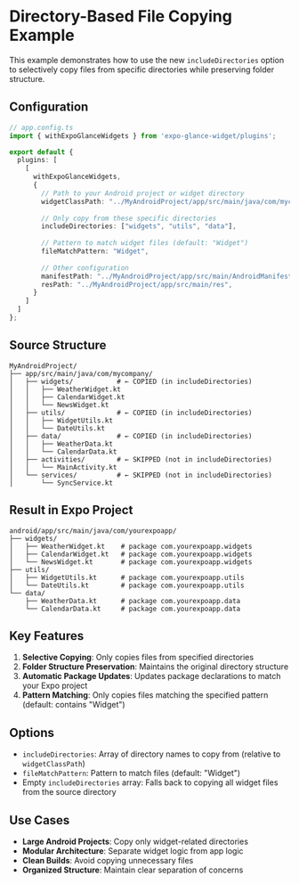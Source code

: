 # Directory-Based File Copying Example

This example demonstrates how to use the new `includeDirectories` option to selectively copy files from specific directories while preserving folder structure.

## Configuration

```typescript
// app.config.ts
import { withExpoGlanceWidgets } from 'expo-glance-widget/plugins';

export default {
  plugins: [
    [
      withExpoGlanceWidgets,
      {
        // Path to your Android project or widget directory
        widgetClassPath: "../MyAndroidProject/app/src/main/java/com/mycompany/",
        
        // Only copy from these specific directories
        includeDirectories: ["widgets", "utils", "data"],
        
        // Pattern to match widget files (default: "Widget")
        fileMatchPattern: "Widget",
        
        // Other configuration
        manifestPath: "../MyAndroidProject/app/src/main/AndroidManifest.xml",
        resPath: "../MyAndroidProject/app/src/main/res",
      }
    ]
  ]
};
```

## Source Structure

```
MyAndroidProject/
├── app/src/main/java/com/mycompany/
│   ├── widgets/           # ← COPIED (in includeDirectories)
│   │   ├── WeatherWidget.kt
│   │   ├── CalendarWidget.kt
│   │   └── NewsWidget.kt
│   ├── utils/             # ← COPIED (in includeDirectories)
│   │   ├── WidgetUtils.kt
│   │   └── DateUtils.kt
│   ├── data/              # ← COPIED (in includeDirectories)
│   │   ├── WeatherData.kt
│   │   └── CalendarData.kt
│   ├── activities/        # ← SKIPPED (not in includeDirectories)
│   │   └── MainActivity.kt
│   └── services/          # ← SKIPPED (not in includeDirectories)
│       └── SyncService.kt
```

## Result in Expo Project

```
android/app/src/main/java/com/yourexpoapp/
├── widgets/
│   ├── WeatherWidget.kt    # package com.yourexpoapp.widgets
│   ├── CalendarWidget.kt   # package com.yourexpoapp.widgets
│   └── NewsWidget.kt       # package com.yourexpoapp.widgets
├── utils/
│   ├── WidgetUtils.kt      # package com.yourexpoapp.utils
│   └── DateUtils.kt        # package com.yourexpoapp.utils
└── data/
    ├── WeatherData.kt      # package com.yourexpoapp.data
    └── CalendarData.kt     # package com.yourexpoapp.data
```

## Key Features

1. **Selective Copying**: Only copies files from specified directories
2. **Folder Structure Preservation**: Maintains the original directory structure
3. **Automatic Package Updates**: Updates package declarations to match your Expo project
4. **Pattern Matching**: Only copies files matching the specified pattern (default: contains "Widget")

## Options

- `includeDirectories`: Array of directory names to copy from (relative to `widgetClassPath`)
- `fileMatchPattern`: Pattern to match files (default: "Widget")
- Empty `includeDirectories` array: Falls back to copying all widget files from the source directory

## Use Cases

- **Large Android Projects**: Copy only widget-related directories
- **Modular Architecture**: Separate widget logic from app logic
- **Clean Builds**: Avoid copying unnecessary files
- **Organized Structure**: Maintain clear separation of concerns

